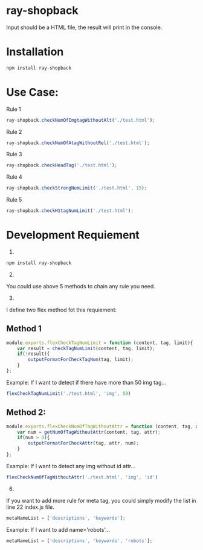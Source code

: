 # ray-shopback
Input should be a HTML file, the result will print in the console.

Installation
=====
```Bash
npm install ray-shopback
```
Use Case:
=====

Rule 1
```Node.js
ray-shopback.checkNumOfImgtagWithoutAlt('./test.html');
```

Rule 2
```Node.js
ray-shopback.checkNumOfAtagWithoutRel('./test.html');
```

Rule 3
```Node.js
ray-shopback.checkHeadTag('./test.html');
```

Rule 4
```Node.js
ray-shopback.checkStrongNumLimit('./test.html', 15);
```

Rule 5
```Node.js
ray-shopback.checkH1tagNumLimit('./test.html');
```
Development Requiement
=====
1. 
```Bash
npm install ray-shopback
```
2.
You could use above 5 methods to chain any rule you need.

3.
I define two flex method fot this requiement:

Method 1
-----
```Javascript
module.exports.flexCheckTagNumLimit = function (content, tag, limit){
    var result = checkTagNumLimit(content, tag, limit);
    if(!result){
        outputFormatForCheckTagNum(tag, limit);
    }
};
```
Example: If I want to detect if there have more than 50 img tag...

```Javascript
flexCheckTagNumLimit('./test.html', 'img', 50)
```


Method 2:
-----
```Javascript
module.exports.flexCheckNumOfTagWithoutAttr = function (content, tag, attr) {
    var num = getNumOfTagWithoutAttr(content, tag, attr);
    if(num > 0){
        outputFormatForCheckAttr(tag, attr, num);
    }
};
```
Example: If I want to detect any img without id attr...
```Javascript
flexCheckNumOfTagWithoutAttr('./test.html', 'img', 'id')
```

6. 
If you want to add more rule for meta tag, you could simply modify the list in line 22 index.js file.
```JavaScript
metaNameList = ['descriptions', 'keywords'];
```
Example: If I want to add name='robots'...

```JavaScript
metaNameList = ['descriptions', 'keywords', 'robots'];
```

